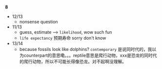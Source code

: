 **8**
- 12/13
	- nonsense question
- 11/13
	- guess, estimate --> `likelihood`, wow such fun
	- `life expectancy` 预期寿命 sorry don't know
- 13/14
	- because fossils look like dolphins? `contemporary` 是说同时代的，我以为counterpart的意思嘞。。。reptile意思是爬行动物，xxx是恐龙的同时代的爬行动物，所以不可能长得像恐龙。对不起啊没理解。